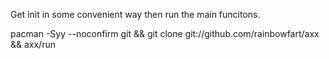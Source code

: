 Get init in some convenient way then run the main funcitons.

pacman -Syy --noconfirm git && git clone git://github.com/rainbowfart/axx && axx/run
